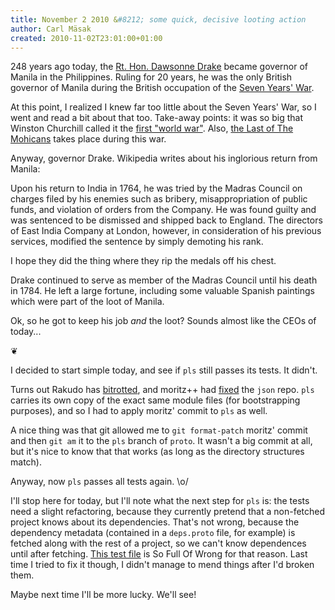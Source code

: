 ```yaml
---
title: November 2 2010 &#8212; some quick, decisive looting action
author: Carl Mäsak
created: 2010-11-02T23:01:00+01:00
---
```

248 years ago today, the [Rt. Hon. Dawsonne Drake](http://en.wikipedia.org/wiki/Dawsonne_Drake) became governor of Manila in the Philippines. Ruling for 20 years, he was the only British governor of Manila during the British occupation of the [Seven Years' War](http://en.wikipedia.org/wiki/Seven_Years'_War).

At this point, I realized I knew far too little about the Seven Years' War, so I went and read a bit about that too. Take-away points: it was so big that Winston Churchill called it the [first "world war"](http://en.wikipedia.org/wiki/Seven_Years'_War#Nomenclature). Also, [the Last of The Mohicans](http://en.wikipedia.org/wiki/The_Last_of_the_Mohicans) takes place during this war.

Anyway, governor Drake. Wikipedia writes about his inglorious return from Manila:

<div class="quote">Upon his return to India in 1764, he was tried by the Madras Council on charges filed by his enemies such as bribery, misappropriation of public funds, and violation of orders from the Company. He was found guilty and was sentenced to be dismissed and shipped back to England. The directors of East India Company at London, however, in consideration of his previous services, modified the sentence by simply demoting his rank.</div>

I hope they did the thing where they rip the medals off his chest.

<div class="quote">Drake continued to serve as member of the Madras Council until his death in 1784. He left a large fortune, including some valuable Spanish paintings which were part of the loot of Manila.</div>

Ok, so he got to keep his job *and* the loot? Sounds almost like the CEOs of today...

<p class='separator'>&#10086;</p>

I decided to start simple today, and see if `pls` still passes its tests. It didn't.

Turns out Rakudo has [bitrotted](http://rt.perl.org/rt3/Ticket/Display.html?id=78510), and moritz++ had [fixed](http://github.com/moritz/json/commit/a1351a41f1a0245e13912c61f061f47eeb27044d) the `json` repo. `pls` carries its own copy of the exact same module files (for bootstrapping purposes), and so I had to apply moritz' commit to `pls` as well.

A nice thing was that git allowed me to `git format-patch` moritz' commit and then `git am` it to the `pls` branch of `proto`. It wasn't a big commit at all, but it's nice to know that that works (as long as the directory structures match).

Anyway, now `pls` passes all tests again. \o/

I'll stop here for today, but I'll note what the next step for `pls` is: the tests need a slight refactoring, because they currently pretend that a non-fetched project knows about its dependencies. That's not wrong, because the dependency metadata (contained in a `deps.proto` file, for example) is fetched along with the rest of a project, so we can't know dependences until after fetching. [This test file](http://github.com/masak/proto/blob/pls/t/subcommands/fetch.t) is So Full Of Wrong for that reason. Last time I tried to fix it though, I didn't manage to mend things after I'd broken them.

Maybe next time I'll be more lucky. We'll see!
